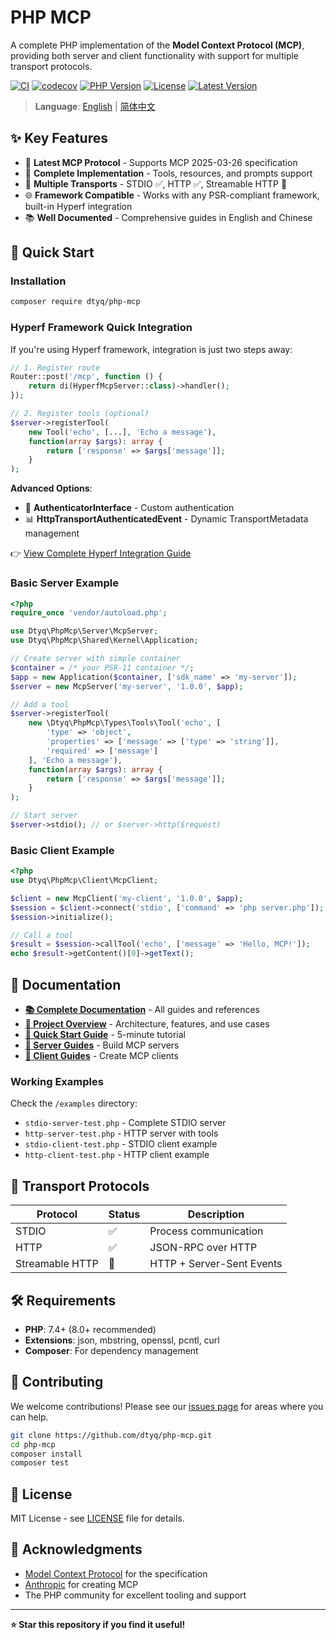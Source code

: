 # PHP MCP

A complete PHP implementation of the **Model Context Protocol (MCP)**, providing both server and client functionality with support for multiple transport protocols.

[![CI](https://github.com/dtyq/php-mcp/actions/workflows/ci.yml/badge.svg)](https://github.com/dtyq/php-mcp/actions/workflows/ci.yml)
[![codecov](https://codecov.io/gh/dtyq/php-mcp/branch/master/graph/badge.svg)](https://codecov.io/gh/dtyq/php-mcp)
[![PHP Version](https://img.shields.io/badge/PHP-7.4%20%7C%208.0%20%7C%208.1%20%7C%208.2%20%7C%208.3-blue)](composer.json)
[![License](https://img.shields.io/badge/license-MIT-green.svg)](LICENSE)
[![Latest Version](https://img.shields.io/github/v/release/dtyq/php-mcp)](https://github.com/dtyq/php-mcp/releases)

> **Language**: [English](./README.md) | [简体中文](./README_CN.md)

## ✨ Key Features

- 🚀 **Latest MCP Protocol** - Supports MCP 2025-03-26 specification
- 🔧 **Complete Implementation** - Tools, resources, and prompts support
- 🔌 **Multiple Transports** - STDIO ✅, HTTP ✅, Streamable HTTP 🚧
- 🌐 **Framework Compatible** - Works with any PSR-compliant framework, built-in Hyperf integration
- 📚 **Well Documented** - Comprehensive guides in English and Chinese

## 🚀 Quick Start

### Installation

```bash
composer require dtyq/php-mcp
```

### Hyperf Framework Quick Integration

If you're using Hyperf framework, integration is just two steps away:

```php
// 1. Register route
Router::post('/mcp', function () {
    return di(HyperfMcpServer::class)->handler();
});

// 2. Register tools (optional)
$server->registerTool(
    new Tool('echo', [...], 'Echo a message'),
    function(array $args): array {
        return ['response' => $args['message']];
    }
);
```

**Advanced Options**:
- 🔐 **AuthenticatorInterface** - Custom authentication
- 📊 **HttpTransportAuthenticatedEvent** - Dynamic TransportMetadata management

👉 [View Complete Hyperf Integration Guide](./docs/en/server/hyperf-integration.md)

### Basic Server Example

```php
<?php
require_once 'vendor/autoload.php';

use Dtyq\PhpMcp\Server\McpServer;
use Dtyq\PhpMcp\Shared\Kernel\Application;

// Create server with simple container
$container = /* your PSR-11 container */;
$app = new Application($container, ['sdk_name' => 'my-server']);
$server = new McpServer('my-server', '1.0.0', $app);

// Add a tool
$server->registerTool(
    new \Dtyq\PhpMcp\Types\Tools\Tool('echo', [
        'type' => 'object',
        'properties' => ['message' => ['type' => 'string']],
        'required' => ['message']
    ], 'Echo a message'),
    function(array $args): array {
        return ['response' => $args['message']];
    }
);

// Start server
$server->stdio(); // or $server->http($request)
```

### Basic Client Example

```php
<?php
use Dtyq\PhpMcp\Client\McpClient;

$client = new McpClient('my-client', '1.0.0', $app);
$session = $client->connect('stdio', ['command' => 'php server.php']);
$session->initialize();

// Call a tool
$result = $session->callTool('echo', ['message' => 'Hello, MCP!']);
echo $result->getContent()[0]->getText();
```

## 📖 Documentation

- [**📚 Complete Documentation**](./docs/README.md) - All guides and references
- [**📖 Project Overview**](./docs/en/overview.md) - Architecture, features, and use cases
- [**🚀 Quick Start Guide**](./docs/en/quick-start.md) - 5-minute tutorial
- [**🔧 Server Guides**](./docs/en/server/) - Build MCP servers
- [**📡 Client Guides**](./docs/en/client/) - Create MCP clients

### Working Examples

Check the `/examples` directory:
- `stdio-server-test.php` - Complete STDIO server
- `http-server-test.php` - HTTP server with tools
- `stdio-client-test.php` - STDIO client example
- `http-client-test.php` - HTTP client example

## 🌟 Transport Protocols

| Protocol | Status | Description |
|----------|--------|-------------|
| STDIO | ✅ | Process communication |
| HTTP | ✅ | JSON-RPC over HTTP |
| Streamable HTTP | 🚧 | HTTP + Server-Sent Events |

## 🛠️ Requirements

- **PHP**: 7.4+ (8.0+ recommended)
- **Extensions**: json, mbstring, openssl, pcntl, curl
- **Composer**: For dependency management

## 🤝 Contributing

We welcome contributions! Please see our [issues page](https://github.com/dtyq/php-mcp/issues) for areas where you can help.

```bash
git clone https://github.com/dtyq/php-mcp.git
cd php-mcp
composer install
composer test
```

## 📄 License

MIT License - see [LICENSE](LICENSE) file for details.

## 🙏 Acknowledgments

- [Model Context Protocol](https://modelcontextprotocol.io/) for the specification
- [Anthropic](https://anthropic.com/) for creating MCP
- The PHP community for excellent tooling and support

---

**⭐ Star this repository if you find it useful!** 